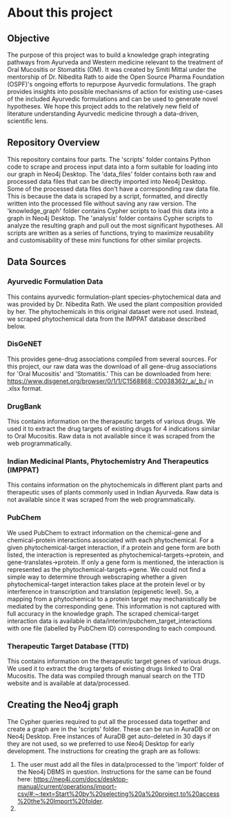 # About this project
## Objective
The purpose of this project was to build a knowledge graph integrating pathways from Ayurveda and Western medicine relevant to the treatment of Oral Mucositis or Stomatitis (OM). It was created by Smiti Mittal under the mentorship of Dr. Nibedita Rath to aide the Open Source Pharma Foundation (OSPF)'s ongoing efforts to repurpose Ayurvedic formulations. The graph provides insights into possible mechanisms of action for existing use-cases of the included Ayurvedic formulations and can be used to generate novel hypotheses. We hope this project adds to the relatively new field of literature understanding Ayurvedic medicine through a data-driven, scientific lens.
## Repository Overview 
This repository contains four parts. The 'scripts' folder contains Python code to scrape and process input data into a form suitable for loading into our graph in Neo4j Desktop. The 'data_files' folder contains both raw and processed data files that can be directly imported into Neo4j Desktop. Some of the processed data files don't have a corresponding raw data file. This is because the data is scraped by a script, formatted, and directly written into the processed file without saving any raw version. The 'knowledge_graph' folder contains Cypher scripts to load this data into a graph in Neo4j Desktop. The 'analysis' folder contains Cypher scripts to analyze the resulting graph and pull out the most significant hypotheses. 
All scripts are written as a series of functions, trying to maximize reusability and customisability of these mini functions for other similar projects.
## Data Sources
### Ayurvedic Formulation Data
This contains ayurvedic formulation-plant species-phytochemical data and was provided by Dr. Nibedita Rath. We used the plant composition provided by her. The phytochemicals in this original dataset were not used. Instead, we scraped phytochemical data from the IMPPAT database described below.
### DisGeNET
This provides gene-drug associations compiled from several sources. For this project, our raw data was the download of all gene-drug associations for 'Oral Mucositis' and 'Stomatitis.' This can be downloaded from here: https://www.disgenet.org/browser/0/1/1/C1568868::C0038362/_a/_b./ in .xlsx format.
### DrugBank
This contains information on the therapeutic targets of various drugs. We used it to extract the drug targets of existing drugs for 4 indications similar to Oral Mucositis. Raw data is not available since it was scraped from the web programmatically.
### Indian Medicinal Plants, Phytochemistry And Therapeutics (IMPPAT)
This contains information on the phytochemicals in different plant parts and therapeutic uses of plants commonly used in Indian Ayurveda. Raw data is not available since it was scraped from the web programmatically.
### PubChem
We used PubChem to extract information on the chemical-gene and chemical-protein interactions associated with each phytochemical. For a given phytochemical-target interaction, if a protein and gene form are both listed, the interaction is represented as phytochemical-targets->protein, and gene-translates->protein. If only a gene form is mentioned, the interaction is represented as the phytochemical-targets->gene. 
We could not find a simple way to determine through webscraping whether a given phytochemical-target interaction takes place at the protein level or by interference in transcription and translation (epigenetic level). So, a mapping from a phytochemical to a protein target may mechanistically be mediated by the corresponding gene. This information is not captured with full accuracy in the knowledge graph. 
The scraped chemical-target interaction data is available in data/interim/pubchem_target_interactions with one file (labelled by PubChem ID) corresponding to each compound.
### Therapeutic Target Database (TTD)
This contains information on the therapeutic target genes of various drugs. We used it to extract the drug targets of existing drugs linked to Oral Mucositis. The data was compiled through manual search on the TTD website and is available at data/processed.
## Creating the Neo4j graph
The Cypher queries required to put all the processed data together and create a graph are in the 'scripts' folder. These can be run in AuraDB or on Neo4j Desktop. Free instances of AuraDB get auto-deleted in 30 days if they are not used, so we preferred to use Neo4j Desktop for early development. The instructions for creating the graph are as follows:
1. The user must add all the files in data/processed to the 'import' folder of the Neo4j DBMS in question. Instructions for the same can be found here: https://neo4j.com/docs/desktop-manual/current/operations/import-csv/#:~:text=Start%20by%20selecting%20a%20project,to%20access%20the%20Import%20folder.
2. 
